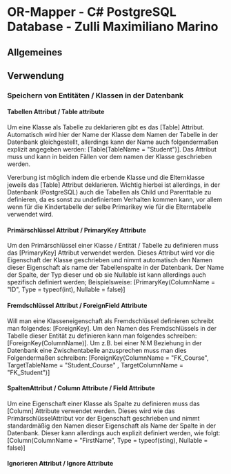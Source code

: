 # OR-Mapper - C# PostgreSQL Database - Zulli Maximiliano Marino

## Allgemeines



## Verwendung

### Speichern von Entitäten / Klassen in der Datenbank

#### Tabellen Attribut / Table attribute
Um eine Klasse als Tabelle zu deklarieren gibt es das [Table] Attribut. Automatisch wird hier der Name der Klasse dem Namen der Tabelle in der Datenbank gleichgestellt, allerdings kann der Name auch folgendermaßen explizit angegeben werden: [Table(TableName = "Student")].
Das Attribut muss und kann in beiden Fällen vor dem namen der Klasse geschrieben werden.

Vererbung ist möglich indem die erbende Klasse und die Elternklasse jeweils das [Table] Attribut deklarieren. Wichtig hierbei ist allerdings, in der Datenbank (PostgreSQL) auch die Tabellen als Child und Parenttable zu definieren, da es sonst zu undefiniertem Verhalten kommen kann, vor allem wenn für die Kindertabelle der selbe Primarikey wie für die Elterntabelle verwendet wird.

#### Primärschlüssel Attribut / PrimaryKey Attribute
Um den Primärschlüssel einer Klasse / Entität / Tabelle zu definieren muss das [PrimaryKey] Attribut verwendet werden. Dieses Attribut wird vor die Eigenschaft der Klasse geschrieben und nimmt automatisch den Namen dieser Eigenschaft als name der Tabellenspalte in der Datenbank. Der Name der Spalte, der Typ dieser und ob sie Nullable ist kann allerdings auch spezifisch definiert werden; Beispielsweise: [PrimaryKey(ColumnName = "ID", Type = typeof(int), Nullable = false)]

#### Fremdschlüssel Attribut / ForeignField Attribute
Will man eine Klasseneigenschaft als Fremdschlüssel definieren schreibt man folgendes: [ForeignKey]. Um den Namen des Fremdschlüssels in der Tabelle dieser Entität zu definieren kann man folgendes schreiben: [ForeignKey(ColumnName)]. Um z.B. bei einer N:M Beziehung in der Datenbank eine Zwischentabelle anzusprechen muss man dies Folgendermaßen schreiben: [ForeignKey(ColumnName = "FK_Course", TargetTableName = "Student_Course" , TargetColumnName = "FK_Student")] 

#### SpaltenAttribut / Column Attribute / Field Attribute
Um eine Eigenschaft einer Klasse als Spalte zu definieren muss das [Column] Attribute verwendet werden. Dieses wird wie das PrimärschlüsselAttribut vor der Eigenschaft geschrieben und nimmt standardmäßig den Namen dieser Eigenschaft als Name der Spalte in der Datenbank. Dieser kann allerdings auch explizit definiert werden, wie folgt:
[Column(ColumnName = "FirstName", Type = typeof(sting), Nullable = false)]

#### Ignorieren Attribut / Ignore Attribute
